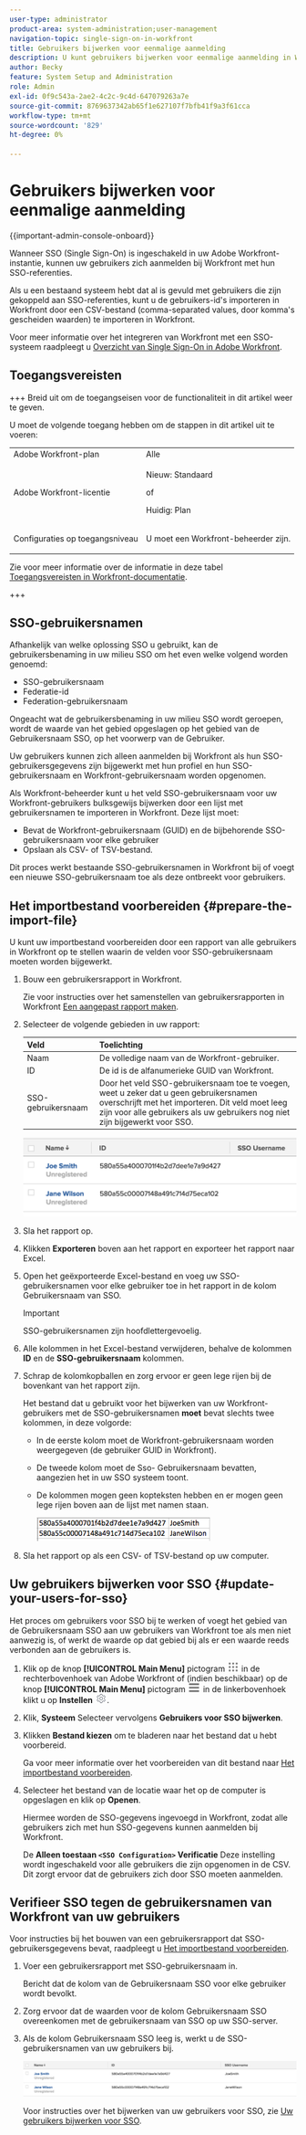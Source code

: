 ```yaml
---
user-type: administrator
product-area: system-administration;user-management
navigation-topic: single-sign-on-in-workfront
title: Gebruikers bijwerken voor eenmalige aanmelding
description: U kunt gebruikers bijwerken voor eenmalige aanmelding in Workfront.
author: Becky
feature: System Setup and Administration
role: Admin
exl-id: 0f9c543a-2ae2-4c2c-9c4d-647079263a7e
source-git-commit: 8769637342ab65f1e627107f7bfb41f9a3f61cca
workflow-type: tm+mt
source-wordcount: '829'
ht-degree: 0%

---
```


# Gebruikers bijwerken voor eenmalige aanmelding

<!-- Audited: 1/2024 -->

{{important-admin-console-onboard}}

Wanneer SSO (Single Sign-On) is ingeschakeld in uw Adobe Workfront-instantie, kunnen uw gebruikers zich aanmelden bij Workfront met hun SSO-referenties.

Als u een bestaand systeem hebt dat al is gevuld met gebruikers die zijn gekoppeld aan SSO-referenties, kunt u de gebruikers-id&#39;s importeren in Workfront door een CSV-bestand (comma-separated values, door komma&#39;s gescheiden waarden) te importeren in Workfront.

Voor meer informatie over het integreren van Workfront met een SSO-systeem raadpleegt u [Overzicht van Single Sign-On in Adobe Workfront](../../../administration-and-setup/add-users/single-sign-on/sso-in-workfront.md).


## Toegangsvereisten

+++ Breid uit om de toegangseisen voor de functionaliteit in dit artikel weer te geven.

U moet de volgende toegang hebben om de stappen in dit artikel uit te voeren:

<table style="table-layout:auto"> 
 <col> 
 <col> 
 <tbody> 
  <tr> 
   <td role="rowheader">Adobe Workfront-plan</td> 
   <td>Alle</td> 
  </tr> 
  <tr> 
   <td role="rowheader">Adobe Workfront-licentie</td> 
   <td><p>Nieuw: Standaard</p><p>of</p><p>Huidig: Plan</p></td> 
  </tr> 
  <tr> 
   <td role="rowheader">Configuraties op toegangsniveau</td> 
   <td> <p>U moet een Workfront-beheerder zijn.</p>  </td> 
  </tr> 
 </tbody> 
</table>

Zie voor meer informatie over de informatie in deze tabel [Toegangsvereisten in Workfront-documentatie](/help/quicksilver/administration-and-setup/add-users/access-levels-and-object-permissions/access-level-requirements-in-documentation.md).

+++

## SSO-gebruikersnamen

Afhankelijk van welke oplossing SSO u gebruikt, kan de gebruikersbenaming in uw milieu SSO om het even welke volgend worden genoemd:

* SSO-gebruikersnaam
* Federatie-id
* Federation-gebruikersnaam

Ongeacht wat de gebruikersbenaming in uw milieu SSO wordt geroepen, wordt de waarde van het gebied opgeslagen op het gebied van de Gebruikersnaam SSO, op het voorwerp van de Gebruiker.

Uw gebruikers kunnen zich alleen aanmelden bij Workfront als hun SSO-gebruikersgegevens zijn bijgewerkt met hun profiel en hun SSO-gebruikersnaam en Workfront-gebruikersnaam worden opgenomen.

Als Workfront-beheerder kunt u het veld SSO-gebruikersnaam voor uw Workfront-gebruikers bulksgewijs bijwerken door een lijst met gebruikersnamen te importeren in Workfront. Deze lijst moet:

* Bevat de Workfront-gebruikersnaam (GUID) en de bijbehorende SSO-gebruikersnaam voor elke gebruiker
* Opslaan als CSV- of TSV-bestand.

Dit proces werkt bestaande SSO-gebruikersnamen in Workfront bij of voegt een nieuwe SSO-gebruikersnaam toe als deze ontbreekt voor gebruikers.

## Het importbestand voorbereiden {#prepare-the-import-file}

U kunt uw importbestand voorbereiden door een rapport van alle gebruikers in Workfront op te stellen waarin de velden voor SSO-gebruikersnaam moeten worden bijgewerkt.

1. Bouw een gebruikersrapport in Workfront.

   Zie voor instructies over het samenstellen van gebruikersrapporten in Workfront [Een aangepast rapport maken](../../../reports-and-dashboards/reports/creating-and-managing-reports/create-custom-report.md).

1. Selecteer de volgende gebieden in uw rapport:

   | Veld | Toelichting |
   |---|---|
   | Naam | De volledige naam van de Workfront-gebruiker. |
   | ID | De id is de alfanumerieke GUID van Workfront. |
   | SSO-gebruikersnaam | Door het veld SSO-gebruikersnaam toe te voegen, weet u zeker dat u geen gebruikersnamen overschrijft met het importeren. Dit veld moet leeg zijn voor alle gebruikers als uw gebruikers nog niet zijn bijgewerkt voor SSO. |

   ![](assets/users-with-sso-username-and-no-sso-access-only-field.png)

1. Sla het rapport op.
1. Klikken **Exporteren** boven aan het rapport en exporteer het rapport naar Excel.
1. Open het geëxporteerde Excel-bestand en voeg uw SSO-gebruikersnamen voor elke gebruiker toe in het rapport in de kolom Gebruikersnaam van SSO.

   >[!IMPORTANT]
   >
   >SSO-gebruikersnamen zijn hoofdlettergevoelig.

1. Alle kolommen in het Excel-bestand verwijderen, behalve de kolommen **ID** en de **SSO-gebruikersnaam** kolommen.

1. Schrap de kolomkopballen en zorg ervoor er geen lege rijen bij de bovenkant van het rapport zijn.

   Het bestand dat u gebruikt voor het bijwerken van uw Workfront-gebruikers met de SSO-gebruikersnamen **moet** bevat slechts twee kolommen, in deze volgorde:

   * In de eerste kolom moet de Workfront-gebruikersnaam worden weergegeven (de gebruiker GUID in Workfront).
   * De tweede kolom moet de Sso- Gebruikersnaam bevatten, aangezien het in uw SSO systeem toont.
   * De kolommen mogen geen kopteksten hebben en er mogen geen lege rijen boven aan de lijst met namen staan.

     ![](assets/update-users-for-sso-csv-file-for-import.png)

1. Sla het rapport op als een CSV- of TSV-bestand op uw computer.

## Uw gebruikers bijwerken voor SSO {#update-your-users-for-sso}

Het proces om gebruikers voor SSO bij te werken of voegt het gebied van de Gebruikersnaam SSO aan uw gebruikers van Workfront toe als men niet aanwezig is, of werkt de waarde op dat gebied bij als er een waarde reeds verbonden aan de gebruikers is.

1. Klik op de knop **[!UICONTROL Main Menu]** pictogram ![Hoofdmenu](/help/_includes/assets/main-menu-icon.png) in de rechterbovenhoek van Adobe Workfront of (indien beschikbaar) op de knop **[!UICONTROL Main Menu]** pictogram ![Hoofdmenu](/help/_includes/assets/main-menu-icon-left-nav.png) in de linkerbovenhoek klikt u op **Instellen** ![](assets/gear-icon-settings.png).

1. Klik, **Systeem** Selecteer vervolgens **Gebruikers voor SSO bijwerken**.

1. Klikken **Bestand kiezen** om te bladeren naar het bestand dat u hebt voorbereid.

   Ga voor meer informatie over het voorbereiden van dit bestand naar [Het importbestand voorbereiden](#prepare-the-import-file).

1. Selecteer het bestand van de locatie waar het op de computer is opgeslagen en klik op **Openen**.

   Hiermee worden de SSO-gegevens ingevoegd in Workfront, zodat alle gebruikers zich met hun SSO-gegevens kunnen aanmelden bij Workfront.

   De **Alleen toestaan `<SSO Configuration>` Verificatie** Deze instelling wordt ingeschakeld voor alle gebruikers die zijn opgenomen in de CSV. Dit zorgt ervoor dat de gebruikers zich door SSO moeten aanmelden.

## Verifieer SSO tegen de gebruikersnamen van Workfront van uw gebruikers

Voor instructies bij het bouwen van een gebruikersrapport dat SSO-gebruikersgegevens bevat, raadpleegt u [Het importbestand voorbereiden](#prepare-the-import-file).

1. Voer een gebruikersrapport met SSO-gebruikersnaam in.

   Bericht dat de kolom van de Gebruikersnaam SSO voor elke gebruiker wordt bevolkt.

1. Zorg ervoor dat de waarden voor de kolom Gebruikersnaam SSO overeenkomen met de gebruikersnaam van SSO op uw SSO-server.
1. Als de kolom Gebruikersnaam SSO leeg is, werkt u de SSO-gebruikersnamen van uw gebruikers bij.

   ![](assets/users-with-sso-field-updated.png)

   Voor instructies over het bijwerken van uw gebruikers voor SSO, zie [Uw gebruikers bijwerken voor SSO](#update-your-users-for-sso).
